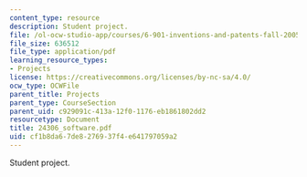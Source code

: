 ```yaml
---
content_type: resource
description: Student project.
file: /ol-ocw-studio-app/courses/6-901-inventions-and-patents-fall-2005/cf1b8da67de8276937f4e641797059a2_24306_software.pdf
file_size: 636512
file_type: application/pdf
learning_resource_types:
- Projects
license: https://creativecommons.org/licenses/by-nc-sa/4.0/
ocw_type: OCWFile
parent_title: Projects
parent_type: CourseSection
parent_uid: c929091c-413a-12f0-1176-eb1861802dd2
resourcetype: Document
title: 24306_software.pdf
uid: cf1b8da6-7de8-2769-37f4-e641797059a2
---
```

Student project.